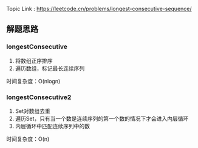 Topic Link :  [ https://leetcode.cn/problems/longest-consecutive-sequence/ ](https://leetcode.cn/problems/longest-consecutive-sequence/)

## 解题思路 

### longestConsecutive

1. 将数组正序排序
2. 遍历数组，标记最长连续序列
   
时间复杂度：O(nlogn)

### longestConsecutive2

1. Set对数组去重
2. 遍历Set，只有当一个数是连续序列的第一个数的情况下才会进入内层循环
3. 内层循环中匹配连续序列中的数
   
时间复杂度：O(n)